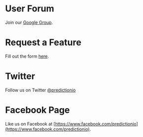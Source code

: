 # User Forum

Join our [Google Group](https://groups.google.com/forum/#!forum/predictionio-user).

# Request a Feature

Fill out the form [here](https://predictionio.uservoice.com/forums/219398-general/filters/top).

# Twitter

Follow us on Twitter [@predictionio](https://twitter.com/predictionio.)

# Facebook Page

Like us on Facebook at [https://www.facebook.com/predictionio](https://www.facebook.com/predictionio).